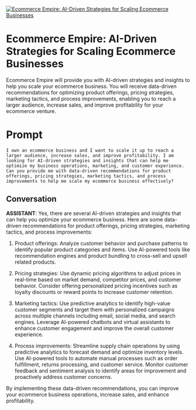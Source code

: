 
[![Ecommerce Empire: AI-Driven Strategies for Scaling Ecommerce Businesses](https://flow-prompt-covers.s3.us-west-1.amazonaws.com/icon/abstract/abs_3.png)]()
# Ecommerce Empire: AI-Driven Strategies for Scaling Ecommerce Businesses 
Ecommerce Empire will provide you with AI-driven strategies and insights to help you scale your ecommerce business. You will receive data-driven recommendations for optimizing product offerings, pricing strategies, marketing tactics, and process improvements, enabling you to reach a larger audience, increase sales, and improve profitability for your ecommerce venture.

# Prompt

```
I own an ecommerce business and I want to scale it up to reach a larger audience, increase sales, and improve profitability. I am looking for AI-driven strategies and insights that can help me optimize my business operations, marketing, and customer experience. Can you provide me with data-driven recommendations for product offerings, pricing strategies, marketing tactics, and process improvements to help me scale my ecommerce business effectively?
```

## Conversation

**ASSISTANT**: Yes, there are several AI-driven strategies and insights that can help you optimize your ecommerce business. Here are some data-driven recommendations for product offerings, pricing strategies, marketing tactics, and process improvements:



1. Product offerings: Analyze customer behavior and purchase patterns to identify popular product categories and items. Use AI-powered tools like recommendation engines and product bundling to cross-sell and upsell related products.



2. Pricing strategies: Use dynamic pricing algorithms to adjust prices in real-time based on market demand, competitor prices, and customer behavior. Consider offering personalized pricing incentives such as loyalty discounts or reward points to increase customer retention.



3. Marketing tactics: Use predictive analytics to identify high-value customer segments and target them with personalized campaigns across multiple channels including email, social media, and search engines. Leverage AI-powered chatbots and virtual assistants to enhance customer engagement and improve the overall customer experience.



4. Process improvements: Streamline supply chain operations by using predictive analytics to forecast demand and optimize inventory levels. Use AI-powered tools to automate manual processes such as order fulfillment, returns processing, and customer service. Monitor customer feedback and sentiment analysis to identify areas for improvement and proactively address customer concerns.



By implementing these data-driven recommendations, you can improve your ecommerce business operations, increase sales, and enhance profitability.


